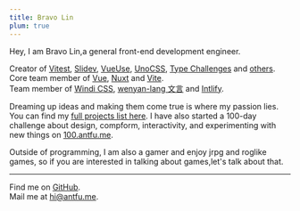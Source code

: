 ```yaml
---
title: Bravo Lin
plum: true
---
```


Hey, I am Bravo Lin,a general front-end development engineer.

Creator of [Vitest](https://github.com/vitest-dev/vitest), [Slidev](https://github.com/slidevjs/slidev), [VueUse](https://github.com/vueuse/vueuse), [UnoCSS](https://github.com/antfu/unocss), [Type Challenges](https://github.com/type-challenges/type-challenges) and [others](/projects).<br>
Core team member of [Vue](https://vuejs.org/), [Nuxt](http://nuxtjs.org/) and [Vite](http://vitejs.dev/).<br>
Team member of [Windi CSS](https://windicss.org/), [wenyan-lang 文言](https://wy-lang.org/) and [Intlify](https://github.com/intlify).

Dreaming up ideas and making them come true is where my passion lies. You can find my [full projects list here](/projects). I have also started a 100-day challenge about design, compform, interactivity, and experimenting with new things on [100.antfu.me](https://100.antfu.me/).

Outside of programming, I am also a gamer and enjoy jrpg and roglike games, so if you are interested in talking about games,let's talk about that.

***

Find me on [GitHub](https://github.com/bravo-lin).<br>
Mail me at [hi@antfu.me](mailto:hi@antfu.me).<br>

<!-- 
If you like my works, consider sponsoring me on [GitHub Sponsor](https://github.com/sponsors/antfu) to keep them sustainable. -->

